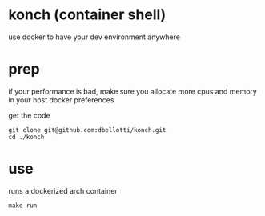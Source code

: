 # konch (container shell)
use docker to have your dev environment anywhere

# prep
if your performance is bad, make sure you allocate more cpus and memory in your host docker preferences

get the code
```
git clone git@github.com:dbellotti/konch.git
cd ./konch
```

# use
runs a dockerized arch container
```
make run
```

